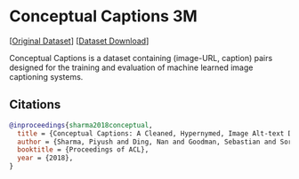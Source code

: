 # Conceptual Captions 3M

[[Original Dataset](https://github.com/google-research-datasets/conceptual-captions)] [[Dataset Download](https://depia.wiki/files/cc3m-train.jsonl.zst)]

Conceptual Captions is a dataset containing (image-URL, caption) pairs designed for the training and evaluation of machine learned image captioning systems.

## Citations

```bibtex
@inproceedings{sharma2018conceptual,
  title = {Conceptual Captions: A Cleaned, Hypernymed, Image Alt-text Dataset For Automatic Image Captioning},
  author = {Sharma, Piyush and Ding, Nan and Goodman, Sebastian and Soricut, Radu},
  booktitle = {Proceedings of ACL},
  year = {2018},
}
```


